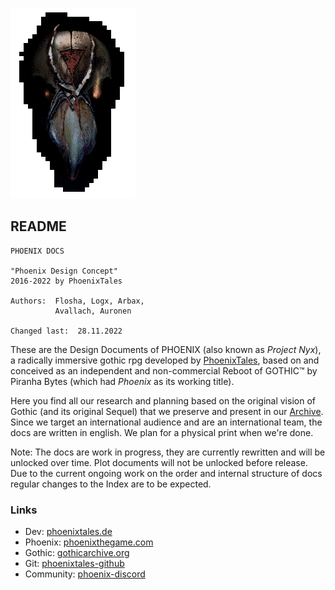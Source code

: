 ![Phoenix Mask](/_img/phnx-mask-v02-retro.png)

## README

```  
PHOENIX DOCS

"Phoenix Design Concept"
2016-2022 by PhoenixTales

Authors:  Flosha, Logx, Arbax, 
          Avallach, Auronen

Changed last:  28.11.2022
```  

These are the Design Documents of PHOENIX (also known as *Project Nyx*), a radically immersive gothic rpg developed by [PhoenixTales](https://phoenixtales.de), based on and conceived as an independent and non-commercial Reboot of GOTHIC&trade; by Piranha Bytes (which had *Phoenix* as its working title).  

Here you find all our research and planning based on the original vision of Gothic (and its original Sequel) that we preserve and present in our [Archive](https://gothicarchive.org). Since we target an international audience and are an international team, the docs are written in english. We plan for a physical print when we're done.  

<p class="subtext">Note: The docs are work in progress, they are currently rewritten and will be unlocked over time. Plot documents will not be unlocked before release. Due to the current ongoing work on the order and internal structure of docs regular changes to the Index are to be expected.</p>    


### Links

* Dev: [phoenixtales.de](https://phoenixtales.de)
* Phoenix: [phoenixthegame.com](https://phoenixthegame.com)
* Gothic: [gothicarchive.org](https://gothicarchive.org)
* Git: [phoenixtales-github](https://github.com/PhoenixTales)
* Community: [phoenix-discord](https://discord.gg/CK4VAR7fpH)

